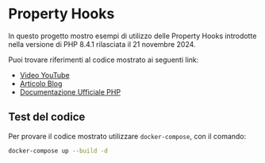 # Property Hooks

In questo progetto mostro esempi di utilizzo delle Property Hooks introdotte
nella versione di PHP 8.4.1 rilasciata il 21 novembre 2024.

Puoi trovare riferimenti al codice mostrato ai seguenti link:

- [Video YouTube](https://youtu.be/AlJ85kq6lkc)
- [Articolo Blog](https://scrivocodice.it/property-hooks-php-codice-piu-semplice/)
- [Documentazione Ufficiale PHP](https://www.php.net/releases/8.4/en.php)


## Test del codice
Per provare il codice mostrato utilizzare `docker-compose`, con il comando:

```bash
docker-compose up --build -d
```
